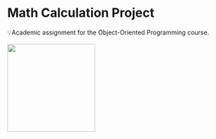 # Math Calculation Project
💡Academic assignment for the Object-Oriented Programming course.
<br/><br/>
 <img height="200" src="https://media.discordapp.net/attachments/762488898597158925/1111424140570791977/Captura_de_tela_2023-05-25_193731.png?"/>
 
